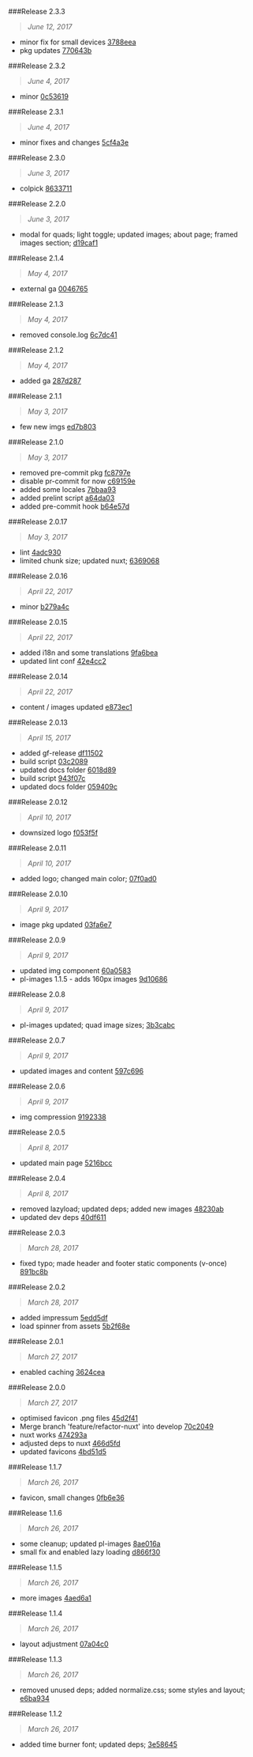 

###Release 2.3.3
>*June 12, 2017*

 * minor fix for small devices [3788eea](https://github.com/bear2s/photoleuchten/commits/3788eeadfe9c44931edabf7b566b2c5be3010706)
 * pkg updates [770643b](https://github.com/bear2s/photoleuchten/commits/770643bacf9f5f9e9b1d4fbba8a371dd0409b747)



###Release 2.3.2
>*June 4, 2017*

 * minor [0c53619](https://github.com/bear2s/photoleuchten/commits/0c53619b13899f2ee39229adbb23f9ac028bb994)



###Release 2.3.1
>*June 4, 2017*

 * minor fixes and changes [5cf4a3e](https://github.com/bear2s/photoleuchten/commits/5cf4a3efc290815db822e0462ba7df92fd79ac9b)



###Release 2.3.0
>*June 3, 2017*

 * colpick [8633711](https://github.com/bear2s/photoleuchten/commits/8633711f3ce08fc68fb13d37f98f22b2aae2447b)



###Release 2.2.0
>*June 3, 2017*

 * modal for quads; light toggle; updated images; about page; framed images section; [d19caf1](https://github.com/bear2s/photoleuchten/commits/d19caf14a350501dbfaa2b0e5c1d963c4780d461)



###Release 2.1.4
>*May 4, 2017*

 * external ga [0046765](https://github.com/bear2s/photoleuchten/commits/0046765b69ccef70f63e71eebac767ed07f3c3be)



###Release 2.1.3
>*May 4, 2017*

 * removed console.log [6c7dc41](https://github.com/bear2s/photoleuchten/commits/6c7dc41f020527390fd830f3bfc297fac585b477)



###Release 2.1.2
>*May 4, 2017*

 * added ga [287d287](https://github.com/bear2s/photoleuchten/commits/287d2870822221e1167abc615e7087be9d9bd844)



###Release 2.1.1
>*May 3, 2017*

 * few new imgs [ed7b803](https://github.com/bear2s/photoleuchten/commits/ed7b80395291a230bfeed9821ee28b6be99a38c7)



###Release 2.1.0
>*May 3, 2017*

 * removed pre-commit pkg [fc8797e](https://github.com/bear2s/photoleuchten/commits/fc8797e07708c61149ce1acde47d83b25611e5fa)
 * disable pr-commit for now [c69159e](https://github.com/bear2s/photoleuchten/commits/c69159e11b4c2128d9a10bc5dec9ad96ddecde72)
 * added some locales [7bbaa93](https://github.com/bear2s/photoleuchten/commits/7bbaa932d8b64da226c03f1cebf4ad9684f1feb7)
 * added prelint script [a64da03](https://github.com/bear2s/photoleuchten/commits/a64da03071c5e115f2d014b145ba5f472a860c77)
 * added pre-commit hook [b64e57d](https://github.com/bear2s/photoleuchten/commits/b64e57dea6ff4536c3a94543e97a23fa2ab58a92)



###Release 2.0.17
>*May 3, 2017*

 * lint [4adc930](https://github.com/bear2s/photoleuchten/commits/4adc93065956943cfd3a67d79c34d47db9d79ada)
 * limited chunk size; updated nuxt; [6369068](https://github.com/bear2s/photoleuchten/commits/636906834321e5e2fff8af8a3a7f4d466340ac86)



###Release 2.0.16
>*April 22, 2017*

 * minor [b279a4c](https://github.com/bear2s/photoleuchten/commits/b279a4c7882974da8cac3dc4ea6b498c4378c862)



###Release 2.0.15
>*April 22, 2017*

 * added i18n and some translations [9fa6bea](https://github.com/bear2s/photoleuchten/commits/9fa6bea8c50975507f46aaec1f8093425584393a)
 * updated lint conf [42e4cc2](https://github.com/bear2s/photoleuchten/commits/42e4cc2026b26712ef65b8b367ca9b199b8a6db9)



###Release 2.0.14
>*April 22, 2017*

 * content / images updated [e873ec1](https://github.com/bear2s/photoleuchten/commits/e873ec14ba6176a6fe73f45e8c1a1950f22cfb98)



###Release 2.0.13
>*April 15, 2017*

 * added gf-release [df11502](https://github.com/bear2s/photoleuchten/commits/df115029994cc8b781e76d151731479fecfafd6d)
 * build script [03c2089](https://github.com/bear2s/photoleuchten/commits/03c208986988b1de49ef86db412679eec8012c5f)
 * updated docs folder [6018d89](https://github.com/bear2s/photoleuchten/commits/6018d89bf831db64cfc1b5dc481d7f1a2fe0d675)
 * build script [943f07c](https://github.com/bear2s/photoleuchten/commits/943f07cefcc7f0099d473e8f9d3881100c9b45b4)
 * updated docs folder [059409c](https://github.com/bear2s/photoleuchten/commits/059409cc313caa1a999da375e73e1f1ee1590ee8)



###Release 2.0.12
>*April 10, 2017*

 * downsized logo [f053f5f](https://github.com/bear2s/photoleuchten/commits/f053f5f92f847c142149b754fe4e038a2a74df72)



###Release 2.0.11
>*April 10, 2017*

 * added logo; changed main color; [07f0ad0](https://github.com/bear2s/photoleuchten/commits/07f0ad023af2703c56dbdba099a11ec2cb64d9c6)



###Release 2.0.10
>*April 9, 2017*

 * image pkg updated [03fa6e7](https://github.com/bear2s/photoleuchten/commits/03fa6e79793aba4410c252702ba6216a49c983c7)



###Release 2.0.9
>*April 9, 2017*

 * updated img component [60a0583](https://github.com/bear2s/photoleuchten/commits/60a0583a0a79be02cb87d837bd00c8b89aa576c4)
 * pl-images 1.1.5 - adds 160px images [9d10686](https://github.com/bear2s/photoleuchten/commits/9d10686c4137f0bc64de4ed9d49eb8e4e88932f3)



###Release 2.0.8
>*April 9, 2017*

 * pl-images updated; quad image sizes; [3b3cabc](https://github.com/bear2s/photoleuchten/commits/3b3cabcc4b67641a9a7d87d0900f814f926091da)



###Release 2.0.7
>*April 9, 2017*

 * updated images and content [597c696](https://github.com/bear2s/photoleuchten/commits/597c69667ebeb7dacbd334110f2167d03a7cb2b2)



###Release 2.0.6
>*April 9, 2017*

 * img compression [9192338](https://github.com/bear2s/photoleuchten/commits/9192338df49f754e002dd6fb4308a77bbdc4cc6d)



###Release 2.0.5
>*April 8, 2017*

 * updated main page [5216bcc](https://github.com/bear2s/photoleuchten/commits/5216bcc88e0955cf34be839136839a6b6212496f)



###Release 2.0.4
>*April 8, 2017*

 * removed lazyload; updated deps; added new images [48230ab](https://github.com/bear2s/photoleuchten/commits/48230ab46a32a279e91399a22092d1225ca8213c)
 * updated dev deps [40df611](https://github.com/bear2s/photoleuchten/commits/40df611941b7e0e448bb9904f7fa266f62e89d28)



###Release 2.0.3
>*March 28, 2017*

 * fixed typo; made header and footer static components (v-once) [891bc8b](https://github.com/bear2s/photoleuchten/commits/891bc8b278d03395660bfca9807332ebe38036f7)



###Release 2.0.2
>*March 28, 2017*

 * added impressum [5edd5df](https://github.com/bear2s/photoleuchten/commits/5edd5df158bbaeaf6a38e3e1486004ea3b9d8b43)
 * load spinner from assets [5b2f68e](https://github.com/bear2s/photoleuchten/commits/5b2f68e9c1ad5d4f9d2aeb052ed2e537d81d513a)



###Release 2.0.1
>*March 27, 2017*

 * enabled caching [3624cea](https://github.com/bear2s/photoleuchten/commits/3624cea9751eef27d38c9d3cc0c6ba08c35434e8)



###Release 2.0.0
>*March 27, 2017*

 * optimised favicon .png files [45d2f41](https://github.com/bear2s/photoleuchten/commits/45d2f4141602cc3e250b1cba5f71e6da720f2466)
 * Merge branch 'feature/refactor-nuxt' into develop [70c2049](https://github.com/bear2s/photoleuchten/commits/70c2049b1f860ee591398de3f59ccb9031c6e1e3)
 * nuxt works [474293a](https://github.com/bear2s/photoleuchten/commits/474293a0ba25fda75c112702a3e395b9305e0637)
 * adjusted deps to nuxt [466d5fd](https://github.com/bear2s/photoleuchten/commits/466d5fdedc98e3d62897668574a5407587fbad15)
 * updated favicons [4bd51d5](https://github.com/bear2s/photoleuchten/commits/4bd51d58e31db0e97e207129d651912b5f95155c)



###Release 1.1.7
>*March 26, 2017*

 * favicon, small changes [0fb6e36](https://github.com/bear2s/photoleuchten/commits/0fb6e369bd16cc3d0e9747da78b2718b56ed67e3)



###Release 1.1.6
>*March 26, 2017*

 * some cleanup; updated pl-images [8ae016a](https://github.com/bear2s/photoleuchten/commits/8ae016a5c35a9036e194b78ade81cce7c854c987)
 * small fix and enabled lazy loading [d866f30](https://github.com/bear2s/photoleuchten/commits/d866f30ba277c0e186d5ec45333740cf6c07c726)



###Release 1.1.5
>*March 26, 2017*

 * more images [4aed6a1](https://github.com/bear2s/photoleuchten/commits/4aed6a1fc8e038d373ae60c8bfd0d5d2cae004da)



###Release 1.1.4
>*March 26, 2017*

 * layout adjustment [07a04c0](https://github.com/bear2s/photoleuchten/commits/07a04c0e4046dce919600ef8410928e4a90476e4)



###Release 1.1.3
>*March 26, 2017*

 * removed unused deps; added normalize.css; some styles and layout; [e6ba934](https://github.com/bear2s/photoleuchten/commits/e6ba9341569b0d0c629b8b7fe69c4d2657d46cad)



###Release 1.1.2
>*March 26, 2017*

 * added time burner font; updated deps; [3e58645](https://github.com/bear2s/photoleuchten/commits/3e58645a10610119bdec3983516c097d506e29ce)
